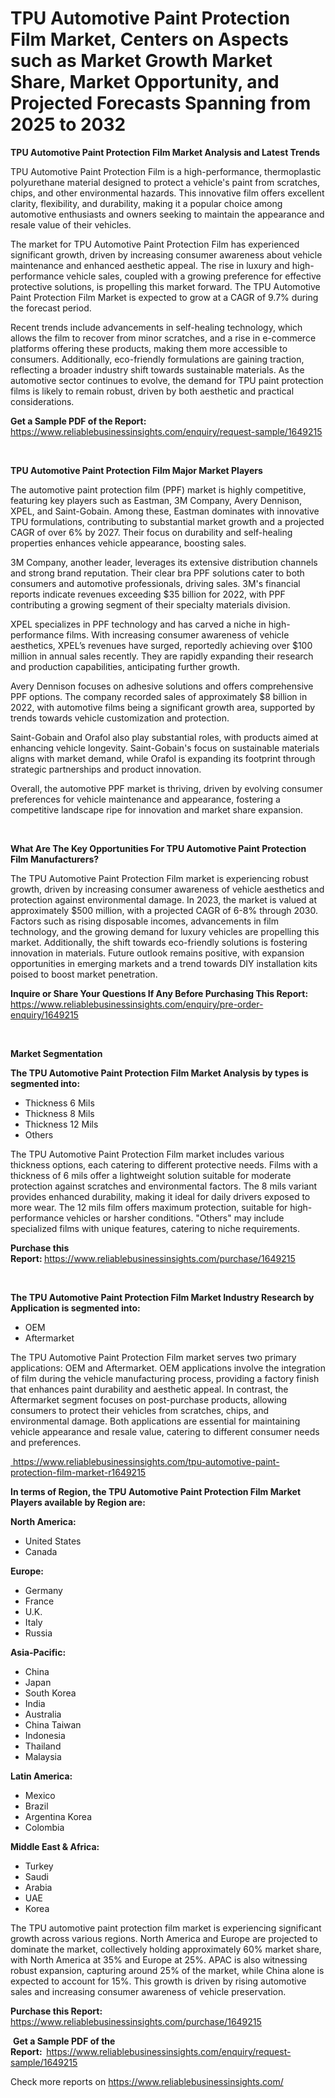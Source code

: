 <p><h1>TPU Automotive Paint Protection Film Market, Centers on Aspects such as Market Growth Market Share, Market Opportunity, and Projected Forecasts Spanning from 2025 to 2032</h1></p><p><strong>TPU Automotive Paint Protection Film Market Analysis and Latest Trends</strong></p>
<p><p>TPU Automotive Paint Protection Film is a high-performance, thermoplastic polyurethane material designed to protect a vehicle's paint from scratches, chips, and other environmental hazards. This innovative film offers excellent clarity, flexibility, and durability, making it a popular choice among automotive enthusiasts and owners seeking to maintain the appearance and resale value of their vehicles.</p><p>The market for TPU Automotive Paint Protection Film has experienced significant growth, driven by increasing consumer awareness about vehicle maintenance and enhanced aesthetic appeal. The rise in luxury and high-performance vehicle sales, coupled with a growing preference for effective protective solutions, is propelling this market forward. The TPU Automotive Paint Protection Film Market is expected to grow at a CAGR of 9.7% during the forecast period. </p><p>Recent trends include advancements in self-healing technology, which allows the film to recover from minor scratches, and a rise in e-commerce platforms offering these products, making them more accessible to consumers. Additionally, eco-friendly formulations are gaining traction, reflecting a broader industry shift towards sustainable materials. As the automotive sector continues to evolve, the demand for TPU paint protection films is likely to remain robust, driven by both aesthetic and practical considerations.</p></p>
<p><strong>Get a Sample PDF of the Report:&nbsp;</strong> <a href="https://www.reliablebusinessinsights.com/enquiry/request-sample/1649215?utm_campaign=2761&utm_medium=2&utm_source=Github&utm_content=ia&utm_term=26032025&utm_id=tpu-automotive-paint-protection-film">https://www.reliablebusinessinsights.com/enquiry/request-sample/1649215</a></p>
<p>&nbsp;</p>
<p><strong>TPU Automotive Paint Protection Film Major Market Players</strong></p>
<p><p>The automotive paint protection film (PPF) market is highly competitive, featuring key players such as Eastman, 3M Company, Avery Dennison, XPEL, and Saint-Gobain. Among these, Eastman dominates with innovative TPU formulations, contributing to substantial market growth and a projected CAGR of over 6% by 2027. Their focus on durability and self-healing properties enhances vehicle appearance, boosting sales.</p><p>3M Company, another leader, leverages its extensive distribution channels and strong brand reputation. Their clear bra PPF solutions cater to both consumers and automotive professionals, driving sales. 3M's financial reports indicate revenues exceeding $35 billion for 2022, with PPF contributing a growing segment of their specialty materials division.</p><p>XPEL specializes in PPF technology and has carved a niche in high-performance films. With increasing consumer awareness of vehicle aesthetics, XPEL’s revenues have surged, reportedly achieving over $100 million in annual sales recently. They are rapidly expanding their research and production capabilities, anticipating further growth.</p><p>Avery Dennison focuses on adhesive solutions and offers comprehensive PPF options. The company recorded sales of approximately $8 billion in 2022, with automotive films being a significant growth area, supported by trends towards vehicle customization and protection.</p><p>Saint-Gobain and Orafol also play substantial roles, with products aimed at enhancing vehicle longevity. Saint-Gobain's focus on sustainable materials aligns with market demand, while Orafol is expanding its footprint through strategic partnerships and product innovation. </p><p>Overall, the automotive PPF market is thriving, driven by evolving consumer preferences for vehicle maintenance and appearance, fostering a competitive landscape ripe for innovation and market share expansion.</p></p>
<p>&nbsp;</p>
<p><strong>What Are The Key Opportunities For TPU Automotive Paint Protection Film Manufacturers?</strong></p>
<p><p>The TPU Automotive Paint Protection Film market is experiencing robust growth, driven by increasing consumer awareness of vehicle aesthetics and protection against environmental damage. In 2023, the market is valued at approximately $500 million, with a projected CAGR of 6-8% through 2030. Factors such as rising disposable incomes, advancements in film technology, and the growing demand for luxury vehicles are propelling this market. Additionally, the shift towards eco-friendly solutions is fostering innovation in materials. Future outlook remains positive, with expansion opportunities in emerging markets and a trend towards DIY installation kits poised to boost market penetration.</p></p>
<p><strong>Inquire or Share Your Questions If Any Before Purchasing This Report:</strong> <a href="https://www.reliablebusinessinsights.com/enquiry/pre-order-enquiry/1649215?utm_campaign=2761&utm_medium=2&utm_source=Github&utm_content=ia&utm_term=26032025&utm_id=tpu-automotive-paint-protection-film">https://www.reliablebusinessinsights.com/enquiry/pre-order-enquiry/1649215</a></p>
<p>&nbsp;</p>
<p><strong>Market Segmentation</strong></p>
<p><strong>The TPU Automotive Paint Protection Film Market Analysis by types is segmented into:</strong></p>
<p><ul><li>Thickness 6 Mils</li><li>Thickness 8 Mils</li><li>Thickness 12 Mils</li><li>Others</li></ul></p>
<p><p>The TPU Automotive Paint Protection Film market includes various thickness options, each catering to different protective needs. Films with a thickness of 6 mils offer a lightweight solution suitable for moderate protection against scratches and environmental factors. The 8 mils variant provides enhanced durability, making it ideal for daily drivers exposed to more wear. The 12 mils film offers maximum protection, suitable for high-performance vehicles or harsher conditions. "Others" may include specialized films with unique features, catering to niche requirements.</p></p>
<p><strong>Purchase this Report:&nbsp;</strong><a href="https://www.reliablebusinessinsights.com/purchase/1649215?utm_campaign=2761&utm_medium=2&utm_source=Github&utm_content=ia&utm_term=26032025&utm_id=tpu-automotive-paint-protection-film">https://www.reliablebusinessinsights.com/purchase/1649215</a></p>
<p>&nbsp;</p>
<p><strong>The TPU Automotive Paint Protection Film Market Industry Research by Application is segmented into:</strong></p>
<p><ul><li>OEM</li><li>Aftermarket</li></ul></p>
<p><p>The TPU Automotive Paint Protection Film market serves two primary applications: OEM and Aftermarket. OEM applications involve the integration of film during the vehicle manufacturing process, providing a factory finish that enhances paint durability and aesthetic appeal. In contrast, the Aftermarket segment focuses on post-purchase products, allowing consumers to protect their vehicles from scratches, chips, and environmental damage. Both applications are essential for maintaining vehicle appearance and resale value, catering to different consumer needs and preferences.</p></p>
<p><a href="https://www.reliablebusinessinsights.com/tpu-automotive-paint-protection-film-market-r1649215?utm_campaign=2761&utm_medium=2&utm_source=Github&utm_content=ia&utm_term=26032025&utm_id=tpu-automotive-paint-protection-film">&nbsp;https://www.reliablebusinessinsights.com/tpu-automotive-paint-protection-film-market-r1649215</a></p>
<p><strong>In terms of Region, the TPU Automotive Paint Protection Film Market Players available by Region are:</strong></p>
<p>
    <p> <strong> North America: </strong>
        <ul>
            <li>United States</li>
            <li>Canada</li>
        </ul>
        </p> 
    <p> <strong> Europe: </strong>
        <ul>
            <li>Germany</li>
            <li>France</li>
            <li>U.K.</li>
            <li>Italy</li>
            <li>Russia</li>
        </ul>
        </p> 
    <p> <strong> Asia-Pacific: </strong>
        <ul>
            <li>China</li>
            <li>Japan</li>
            <li>South Korea</li>
            <li>India</li>
            <li>Australia</li>
            <li>China Taiwan</li>
            <li>Indonesia</li>
            <li>Thailand</li>
            <li>Malaysia</li>
        </ul>
        </p> 
    <p> <strong> Latin America: </strong>
        <ul>
            <li>Mexico</li>
            <li>Brazil</li>
            <li>Argentina Korea</li>
            <li>Colombia</li>
        </ul>
        </p> 
    <p> <strong> Middle East & Africa: </strong>
        <ul>
            <li>Turkey</li>
            <li>Saudi</li>
            <li>Arabia</li>
            <li>UAE</li>
            <li>Korea</li>
        </ul>
    </p>
    </p>
<p><p>The TPU automotive paint protection film market is experiencing significant growth across various regions. North America and Europe are projected to dominate the market, collectively holding approximately 60% market share, with North America at 35% and Europe at 25%. APAC is also witnessing robust expansion, capturing around 25% of the market, while China alone is expected to account for 15%. This growth is driven by rising automotive sales and increasing consumer awareness of vehicle preservation.</p></p>
<p><strong>Purchase this Report: </strong><a href="https://www.reliablebusinessinsights.com/purchase/1649215?utm_campaign=2761&utm_medium=2&utm_source=Github&utm_content=ia&utm_term=26032025&utm_id=tpu-automotive-paint-protection-film">https://www.reliablebusinessinsights.com/purchase/1649215</a></p>
<p>&nbsp;<strong>Get a Sample PDF of the Report:&nbsp;&nbsp;</strong><a href="https://www.reliablebusinessinsights.com/enquiry/request-sample/1649215?utm_campaign=2761&utm_medium=2&utm_source=Github&utm_content=ia&utm_term=26032025&utm_id=tpu-automotive-paint-protection-film">https://www.reliablebusinessinsights.com/enquiry/request-sample/1649215</a></p>
<p><strong></strong></p>
<p>Check more reports on <a href="https://www.reliablebusinessinsights.com/?utm_campaign=2761&utm_medium=2&utm_source=Github&utm_content=ia&utm_term=26032025&utm_id=tpu-automotive-paint-protection-film">https://www.reliablebusinessinsights.com/</a></p>